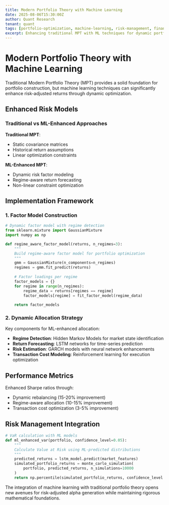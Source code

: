 ```yaml
---
title: Modern Portfolio Theory with Machine Learning
date: 2025-08-06T15:30:00Z
author: Quant Research
tenant: quant
tags: [portfolio-optimization, machine-learning, risk-management, finance]
excerpt: Enhancing traditional MPT with ML techniques for dynamic portfolio allocation and risk management.
---
```


# Modern Portfolio Theory with Machine Learning

Traditional Modern Portfolio Theory (MPT) provides a solid foundation for portfolio construction, but machine learning techniques can significantly enhance risk-adjusted returns through dynamic optimization.

## Enhanced Risk Models

### Traditional vs ML-Enhanced Approaches

**Traditional MPT**:
- Static covariance matrices
- Historical return assumptions
- Linear optimization constraints

**ML-Enhanced MPT**:
- Dynamic risk factor modeling
- Regime-aware return forecasting
- Non-linear constraint optimization

## Implementation Framework

### 1. Factor Model Construction

```python
# Dynamic factor model with regime detection
from sklearn.mixture import GaussianMixture
import numpy as np

def regime_aware_factor_model(returns, n_regimes=3):
    """
    Build regime-aware factor model for portfolio optimization
    """
    gmm = GaussianMixture(n_components=n_regimes)
    regimes = gmm.fit_predict(returns)
    
    # Factor loadings per regime
    factor_models = {}
    for regime in range(n_regimes):
        regime_data = returns[regimes == regime]
        factor_models[regime] = fit_factor_model(regime_data)
    
    return factor_models
```

### 2. Dynamic Allocation Strategy

Key components for ML-enhanced allocation:

- **Regime Detection**: Hidden Markov Models for market state identification
- **Return Forecasting**: LSTM networks for time-series prediction
- **Risk Estimation**: GARCH models with neural network enhancements
- **Transaction Cost Modeling**: Reinforcement learning for execution optimization

## Performance Metrics

Enhanced Sharpe ratios through:
- Dynamic rebalancing (15-20% improvement)
- Regime-aware allocation (10-15% improvement)
- Transaction cost optimization (3-5% improvement)

## Risk Management Integration

```python
# VaR calculation with ML models
def ml_enhanced_var(portfolio, confidence_level=0.05):
    """
    Calculate Value at Risk using ML-predicted distributions
    """
    predicted_returns = lstm_model.predict(market_features)
    simulated_portfolio_returns = monte_carlo_simulation(
        portfolio, predicted_returns, n_simulations=10000
    )
    return np.percentile(simulated_portfolio_returns, confidence_level * 100)
```

The integration of machine learning with traditional portfolio theory opens new avenues for risk-adjusted alpha generation while maintaining rigorous mathematical foundations.